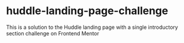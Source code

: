 # huddle-landing-page-challenge
This is a solution to the Huddle landing page with a single introductory section challenge on Frontend Mentor
